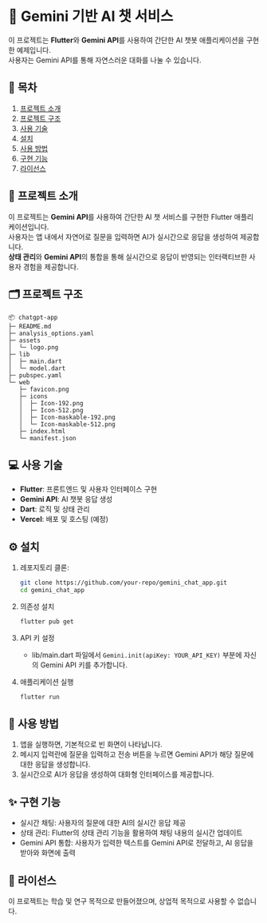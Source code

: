 # 💬 Gemini 기반 AI 챗 서비스

이 프로젝트는 **Flutter**와 **Gemini API**를 사용하여 간단한 AI 챗봇 애플리케이션을 구현한 예제입니다. <br/>사용자는 Gemini API를 통해 자연스러운 대화를 나눌 수 있습니다.

## 📑 목차
1. [프로젝트 소개](#-프로젝트-소개)
2. [프로젝트 구조](https://github.com/rlnrlnworld/chatgpt-app/blob/main/README.md#%EF%B8%8F-%ED%94%84%EB%A1%9C%EC%A0%9D%ED%8A%B8-%EA%B5%AC%EC%A1%B0)
3. [사용 기술](#-사용-기술)
4. [설치](https://github.com/rlnrlnworld/chatgpt-app/blob/main/README.md#%EF%B8%8F-%EC%84%A4%EC%B9%98)
5. [사용 방법](#-사용-방법)
6. [구현 기능](#-구현-기능)
7. [라이선스](#-라이선스)

## 📖 프로젝트 소개
이 프로젝트는 **Gemini API**를 사용하여 간단한 AI 챗 서비스를 구현한 Flutter 애플리케이션입니다. <br/>사용자는 앱 내에서 자연어로 질문을 입력하면 AI가 실시간으로 응답을 생성하여 제공합니다. <br/>**상태 관리**와 **Gemini API**의 통합을 통해 실시간으로 응답이 반영되는 인터랙티브한 사용자 경험을 제공합니다.

## 🗂️ 프로젝트 구조
```
📦 chatgpt-app
├─ README.md
├─ analysis_options.yaml
├─ assets
│  └─ logo.png
├─ lib
│  ├─ main.dart
│  └─ model.dart
├─ pubspec.yaml
└─ web
   ├─ favicon.png
   ├─ icons
   │  ├─ Icon-192.png
   │  ├─ Icon-512.png
   │  ├─ Icon-maskable-192.png
   │  └─ Icon-maskable-512.png
   ├─ index.html
   └─ manifest.json
```

## 💻 사용 기술
- **Flutter**: 프론트엔드 및 사용자 인터페이스 구현
- **Gemini API**: AI 챗봇 응답 생성
- **Dart**: 로직 및 상태 관리
- **Vercel**: 배포 및 호스팅 (예정)

## ⚙️ 설치
1. 레포지토리 클론:
   ```bash
   git clone https://github.com/your-repo/gemini_chat_app.git
   cd gemini_chat_app
   ```
2. 의존성 설치
    ```bash
    flutter pub get
    ```
3. API 키 설정
   - lib/main.dart 파일에서 `Gemini.init(apiKey: YOUR_API_KEY)` 부분에 자신의 Gemini API 키를 추가합니다.
     
4. 애플리케이션 실행
   ```bash
   flutter run
   ```
## 🚀 사용 방법
1. 앱을 실행하면, 기본적으로 빈 화면이 나타납니다.
2. 메시지 입력란에 질문을 입력하고 전송 버튼을 누르면 Gemini API가 해당 질문에 대한 응답을 생성합니다.
3. 실시간으로 AI가 응답을 생성하여 대화형 인터페이스를 제공합니다.
   
## ✨ 구현 기능
- 실시간 채팅: 사용자의 질문에 대한 AI의 실시간 응답 제공
- 상태 관리: Flutter의 상태 관리 기능을 활용하여 채팅 내용의 실시간 업데이트
- Gemini API 통합: 사용자가 입력한 텍스트를 Gemini API로 전달하고, AI 응답을 받아와 화면에 출력
  
## 📄 라이선스
이 프로젝트는 학습 및 연구 목적으로 만들어졌으며, 상업적 목적으로 사용할 수 없습니다.

